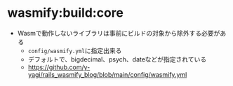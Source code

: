 # wasmify:build:core

* Wasmで動作しないライブラリは事前にビルドの対象から除外する必要がある
  * `config/wasmify.yml`に指定出来る
  * デフォルトで、bigdecimal、psych、dateなどが指定されている
  * https://github.com/y-yagi/rails_wasmify_blog/blob/main/config/wasmify.yml

